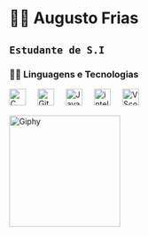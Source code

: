 # 🐱‍💻 Augusto Frias

**``Estudante de S.I ``**
---

### 👨‍💻 Linguagens e Tecnologias

<img
align="left"
 alt="C"
 title="C"
 width="30px"
 style="padding-right: 18px;"  
src="https://icongr.am/devicon/c-plain.svg?size=128&color=4340f2" />
           

<img 
align="left"
 alt="Git"
 title="Git"
 width="30px"
 style="padding-right: 18px;"  
src="https://cdn.jsdelivr.net/gh/devicons/devicon@latest/icons/git/git-original.svg" />


<img 
align="left"
 alt="Java"
 title="Java"
 width="30px"
 style="padding-right: 18px;" 
src="https://cdn.jsdelivr.net/gh/devicons/devicon@latest/icons/java/java-original.svg" />

<img 
align="left"
 alt="intelliJ"
 title="intelliJ"
 width="30px"
 style="padding-right: 18px;" 
src="https://cdn.jsdelivr.net/gh/devicons/devicon@latest/icons/intellij/intellij-original.svg" />

          
<img 
align="left"
 alt="VScode"
 title="VScode"
 width="30px"
 style="padding-right: 18px;" 
src="https://cdn.jsdelivr.net/gh/devicons/devicon@latest/icons/vscode/vscode-original.svg" />


<Br/>
<Br/>

<img 
align="left"
 alt="Giphy"
 title="Giphy"
 width="200px"
 style="padding-right: 18px;" 
src="https://media0.giphy.com/media/v1.Y2lkPTc5MGI3NjExbXZpaXk4MmNmMnl4bmRtcWMxdWU4dWNrdWk1Nmo3aXc3empmMm1ueiZlcD12MV9pbnRlcm5hbF9naWZfYnlfaWQmY3Q9Zw/1C8bHHJturSx2/giphy.gif" />


